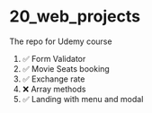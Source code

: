 # 20_web_projects
The repo for Udemy course

1. ✅ Form Validator 
2. ✅ Movie Seats booking
3. ✅ Exchange rate
4. ❌ Array methods
5. ✅ Landing with menu and modal